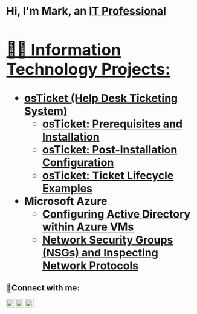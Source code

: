 
<h1>Hi, I'm Mark, an <a href="https://linkedin.com/in/Josh">IT Professional 

<h2>👨‍💻 Information Technology Projects:</h2>

- <b>osTicket (Help Desk Ticketing System)</b>
  - [osTicket: Prerequisites and Installation](https://github.com/markestigoy/osticket-prereqs)
  - [osTicket: Post-Installation Configuration](https://github.com/MarkEstigoy/osticket-post/tree/main)
  - [osTicket: Ticket Lifecycle Examples](https://github.com/MarkEstigoy/osTicket)
- <b>Microsoft Azure</b>
  - [Configuring Active Directory within Azure VMs](https://github.com/MarkEstigoy/configactivedirectory)
  - [Network Security Groups (NSGs) and Inspecting Network Protocols](https://github.com/MarkEstigoy/networksecuritygroups)

<h2>🤳Connect with me:</h2>

[<img align="left" alt="Josh | Twitter" width="22px" src="https://cdn.jsdelivr.net/npm/simple-icons@v3/icons/twitter.svg" />][twitter]
[<img align="left" alt="Josh | LinkedIn" width="22px" src="https://cdn.jsdelivr.net/npm/simple-icons@v3/icons/linkedin.svg" />][linkedin]
[<img align="left" alt="Josh | Instagram" width="22px" src="https://cdn.jsdelivr.net/npm/simple-icons@v3/icons/instagram.svg" />][instagram]

[twitter]: https://twitter.com/Josh
[instagram]: https://www.instagram.com/Josh
[linkedin]: https://linkedin.com/in/Josh
